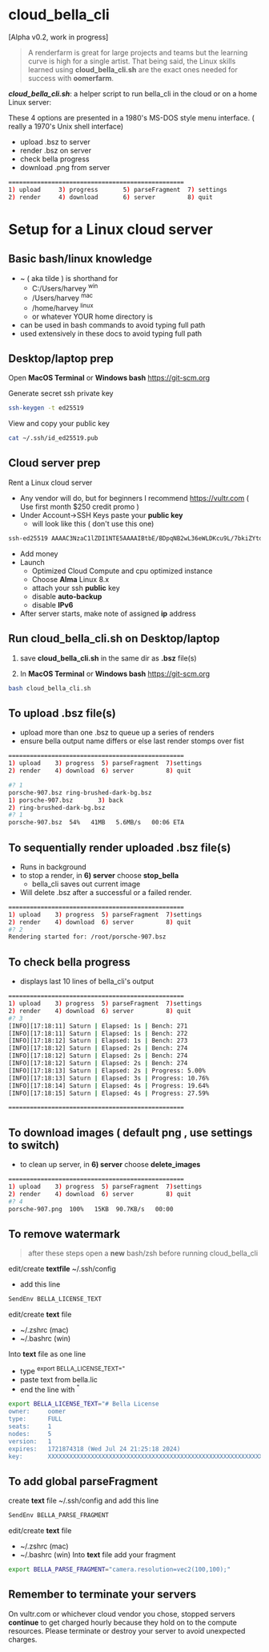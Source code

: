 # cloud_bella_cli
[Alpha v0.2, work in progress]

>A renderfarm is great for large projects and teams but the learning curve is high for a single artist. That being said, the Linux skills learned using **cloud_bella_cli.sh** are the exact ones needed for success with **oomerfarm**. 

***cloud_bella_cli.sh***: a helper script to run bella_cli in the cloud or on a home Linux server:

These 4 options are presented in a 1980's MS-DOS style menu interface. ( really a 1970's Unix shell interface)
- upload .bsz to server
- render .bsz on server
- check bella progress
- download .png from server

```sh
=================================================
1) upload	  3) progress	    5) parseFragment  7) settings
2) render	  4) download	    6) server	      8) quit
```
# Setup for a Linux cloud server
## Basic bash/linux knowledge
- ~ ( aka tilde ) is shorthand for
    - C:/Users/harvey <sup>win</sup>
    - /Users/harvey <sup>mac</sup>
    - /home/harvey <sup>linux</sup>
    - or whatever YOUR home directory is
- can be used in bash commands to avoid typing full path
- used extensively in these docs to avoid typing full path


## Desktop/laptop prep
Open **MacOS Terminal** or **Windows bash** https://git-scm.org

Generate secret ssh private key
```sh
ssh-keygen -t ed25519
```
View and copy your public key
```sh
cat ~/.ssh/id_ed25519.pub
```

## Cloud server prep
Rent a Linux cloud server
- Any vendor will do, but for beginners I recommend https://vultr.com ( Use first month $250 credit promo )
- Under Account->SSH Keys paste your **public key** 
    - will look like this ( don't use this one)
```sh
ssh-ed25519 AAAAC3NzaC1lZDI1NTE5AAAAIBtbE/BDpqNB2wL36eWLDKcu9L/7bkiZYtdRvIj2dah5 harvey@mycomputer
``````
- Add money
- Launch
    - Optimized Cloud Compute and cpu optimized  instance 
    - Choose **Alma** Linux 8.x
    - attach your ssh **public** key
    - disable **auto-backup**
    - disable **IPv6**
- After server starts, make note of assigned **ip** address

## Run cloud_bella_cli.sh on Desktop/laptop

1. save **cloud_bella_cli.sh** in the same dir as **.bsz** file(s)

2. In **MacOS Terminal** or **Windows bash**  https://git-scm.org
```sh
bash cloud_bella_cli.sh
```


## To upload .bsz file(s)
- upload more than one .bsz to queue up a series of renders
- ensure bella output name differs or else last render stomps over fist
```sh
=================================================
1) upload    3) progress  5) parseFragment  7)settings 
2) render    4) download  6) server         8) quit 

#? 1
porsche-907.bsz ring-brushed-dark-bg.bsz
1) porsche-907.bsz	     3) back
2) ring-brushed-dark-bg.bsz
#? 1
porsche-907.bsz  54%   41MB   5.6MB/s   00:06 ETA 
```

## To sequentially render uploaded .bsz file(s)

- Runs in background 
- to stop a render, in **6) server** choose **stop_bella**
    - bella_cli saves out current image
- Will delete .bsz after a successful or a failed render.

```sh
=================================================
1) upload    3) progress  5) parseFragment  7)settings 
2) render    4) download  6) server         8) quit
#? 2
Rendering started for: /root/porsche-907.bsz
```

## To check bella progress
- displays last 10 lines of bella_cli's output

```sh
=================================================
1) upload    3) progress  5) parseFragment  7)settings 
2) render    4) download  6) server         8) quit 
#? 3
[INFO][17:18:11] Saturn | Elapsed: 1s | Bench: 271
[INFO][17:18:11] Saturn | Elapsed: 1s | Bench: 272
[INFO][17:18:12] Saturn | Elapsed: 1s | Bench: 273
[INFO][17:18:12] Saturn | Elapsed: 2s | Bench: 274
[INFO][17:18:12] Saturn | Elapsed: 2s | Bench: 274
[INFO][17:18:12] Saturn | Elapsed: 2s | Bench: 274
[INFO][17:18:13] Saturn | Elapsed: 2s | Progress: 5.00%
[INFO][17:18:13] Saturn | Elapsed: 3s | Progress: 10.76%
[INFO][17:18:14] Saturn | Elapsed: 4s | Progress: 19.64%
[INFO][17:18:15] Saturn | Elapsed: 4s | Progress: 27.59%

=================================================
```

## To download images ( default png , use settings to switch)
- to clean up server, in **6) server** choose **delete_images**

```sh
=================================================
1) upload    3) progress  5) parseFragment  7)settings 
2) render    4) download  6) server         8) quit 
#? 4
porsche-907.png  100%   15KB  90.7KB/s   00:00
```

## To remove watermark 

>after these steps open a **new** bash/zsh before running cloud_bella_cli

edit/create **textfile** ~/.ssh/config 
- add this line
```sh
SendEnv BELLA_LICENSE_TEXT
```
edit/create **text** file
- ~/.zshrc (mac) 
- ~/.bashrc (win) 

Into **text** file as one line
- type <sup>export BELLA_LICENSE_TEXT="</Sup>
- paste text from bella.lic 
- end the line with <sup>"</sup>
```sh
export BELLA_LICENSE_TEXT="# Bella License
owner:     oomer
type:      FULL
seats:     1
nodes:     5
version:   1
expires:   1721874318 (Wed Jul 24 21:25:18 2024)
key:       XXXXXXXXXXXXXXXXXXXXXXXXXXXXXXXXXXXXXXXXXXXXXXXXXXXXXXXXXXXXXXXXXXXXXXXXXXXXXXXXXXXXXXXXXXX"
```

## To add global parseFragment 

create **text** file ~/.ssh/config and add this line
```sh
SendEnv BELLA_PARSE_FRAGMENT
```
edit/create **text** file
- ~/.zshrc (mac) 
- ~/.bashrc (win) 
Into **text** file add your fragment
```sh
export BELLA_PARSE_FRAGMENT="camera.resolution=vec2(100,100);"
```



## Remember to terminate your servers
On vultr.com or whichever cloud vendor you chose, stopped servers **continue** to get charged hourly because they hold on to the compute resources. Please terminate or destroy your server to avoid unexpected charges.
